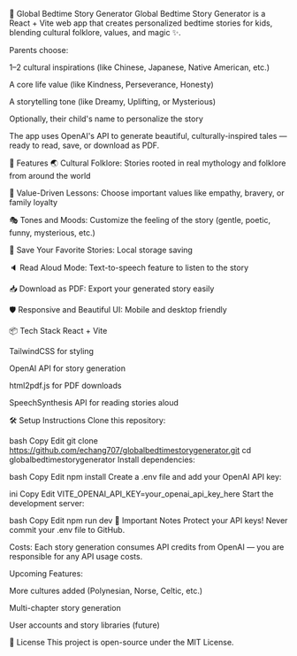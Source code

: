 🌙 Global Bedtime Story Generator
Global Bedtime Story Generator is a React + Vite web app that creates personalized bedtime stories for kids, blending cultural folklore, values, and magic ✨.

Parents choose:

1–2 cultural inspirations (like Chinese, Japanese, Native American, etc.)

A core life value (like Kindness, Perseverance, Honesty)

A storytelling tone (like Dreamy, Uplifting, or Mysterious)

Optionally, their child's name to personalize the story

The app uses OpenAI's API to generate beautiful, culturally-inspired tales — ready to read, save, or download as PDF.

🚀 Features
🌏 Cultural Folklore: Stories rooted in real mythology and folklore from around the world

🧠 Value-Driven Lessons: Choose important values like empathy, bravery, or family loyalty

🎭 Tones and Moods: Customize the feeling of the story (gentle, poetic, funny, mysterious, etc.)

📖 Save Your Favorite Stories: Local storage saving

🔈 Read Aloud Mode: Text-to-speech feature to listen to the story

📥 Download as PDF: Export your generated story easily

🛡️ Responsive and Beautiful UI: Mobile and desktop friendly

📦 Tech Stack
React + Vite

TailwindCSS for styling

OpenAI API for story generation

html2pdf.js for PDF downloads

SpeechSynthesis API for reading stories aloud

🛠 Setup Instructions
Clone this repository:

bash
Copy
Edit
git clone https://github.com/echang707/globalbedtimestorygenerator.git
cd globalbedtimestorygenerator
Install dependencies:

bash
Copy
Edit
npm install
Create a .env file and add your OpenAI API key:

ini
Copy
Edit
VITE_OPENAI_API_KEY=your_openai_api_key_here
Start the development server:

bash
Copy
Edit
npm run dev
📜 Important Notes
Protect your API keys! Never commit your .env file to GitHub.

Costs: Each story generation consumes API credits from OpenAI — you are responsible for any API usage costs.

Upcoming Features:

More cultures added (Polynesian, Norse, Celtic, etc.)

Multi-chapter story generation

User accounts and story libraries (future)

🌟 License
This project is open-source under the MIT License.

